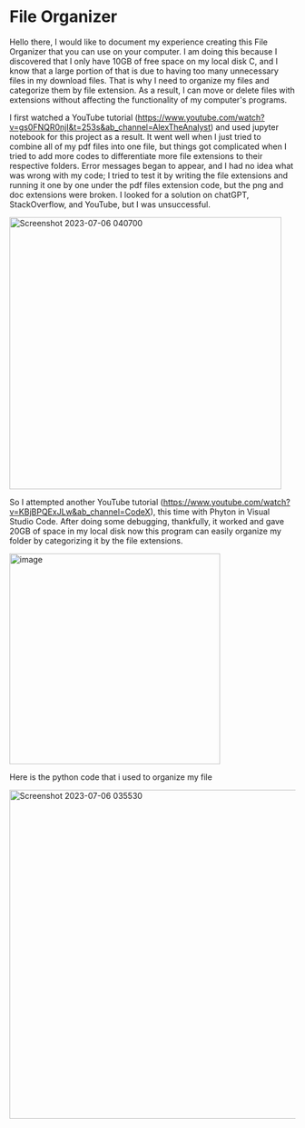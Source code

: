 # File Organizer
Hello there, I would like to document my experience creating this File Organizer that you can use on your computer. I am doing this because I discovered that I only have 10GB of free space on my local disk C, and I know that a large portion of that is due to having too many unnecessary files in my download files. That is why I need to organize my files and categorize them by file extension. As a result, I can move or delete files with extensions without affecting the functionality of my computer's programs.

I first watched a YouTube tutorial (https://www.youtube.com/watch?v=gs0FNQR0njI&t=253s&ab_channel=AlexTheAnalyst) and used jupyter notebook for this project as a result. It went well when I just tried to combine all of my pdf files into one file, but things got complicated when I tried to add more codes to differentiate more file extensions to their respective folders. Error messages began to appear, and I had no idea what was wrong with my code; I tried to test it by writing the file extensions and running it one by one under the pdf files extension code, but the png and doc extensions were broken. I looked for a solution on chatGPT, StackOverflow, and YouTube, but I was unsuccessful.

<img width="479" alt="Screenshot 2023-07-06 040700" src="https://github.com/ggovert/FileOrganizer/assets/111510965/b1fc5446-19ae-4cff-9554-b50a5a17910f">



So I attempted another YouTube tutorial (https://www.youtube.com/watch?v=KBjBPQExJLw&ab_channel=CodeX), this time with Phyton in Visual Studio Code. After doing some debugging, thankfully, it worked and gave 20GB of space in my local disk  now this program can easily organize my folder by categorizing it by the file extensions.

<img width="371" alt="image" src="https://github.com/ggovert/FileOrganizer/assets/111510965/1de7a308-2f4d-413f-b5d4-00e13f2d30ab">

Here is the python code that i used to organize my file

<img width="579" alt="Screenshot 2023-07-06 035530" src="https://github.com/ggovert/FileOrganizer/assets/111510965/59e922c2-74e9-4591-b6e0-1c3af3eefe22">



